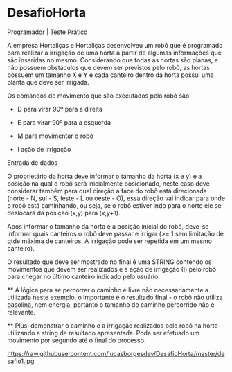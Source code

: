 # DesafioHorta
Programador | Teste Prático

A empresa Hortaliças e Hortaliças desenvolveu um robô que é programado para realizar a irrigação de uma horta a partir de algumas informações que são inseridas no mesmo. Considerando que todas as hortas são planas, e não possuem obstáculos que devem ser previstos pelo robô, as hortas possuem um tamanho X e Y e cada canteiro dentro da horta possui uma planta que deve ser irrigada.

Os comandos de movimento que são executados pelo robô são:

- D para virar 90º para a direita

- E para virar 90º para a esquerda

- M para movimentar o robô

- I ação de irrigação

Entrada de dados

O proprietário da horta deve informar o tamanho da horta (x e y) e a posição na qual o robô será inicialmente posicionado, neste caso deve considerar também para qual direção a face do robô está direcionada (norte - N, sul - S, leste - L ou oeste - O), essa direção vai indicar para onde o robô está caminhando, ou seja, se o robô estiver indo para o norte ele se deslocará da posição (x,y) para (x,y+1).

Após informar o tamanho da horta e a posição inicial do robô, deve-se informar quais canteiros o robô deve passar e irrigar (>= 1 sem limitação de qtde máxima de canteiros. A irrigação pode ser repetida em um mesmo canteiro).

O resultado que deve ser mostrado no final é uma STRING contendo os movimentos que devem ser realizados e a ação de irrigação (I) pelo robô para chegar no último canteiro indicado pelo usuário.

** A lógica para se percorrer o caminho é livre não necessariamente a utilizada neste exemplo, o importante é o resultado final - o robô não utiliza gasolina, nem energia, portanto o tamanho do caminho percorrido não é relevante.

** Plus: demonstrar o caminho e a irrigação realizados pelo robô na horta utilizando a string de resultado apresentada. Pode ser efetuado um movimento por segundo até o final do processo.

https://raw.githubusercontent.com/lucasborgesdev/DesafioHorta/master/desafio1.jpg
